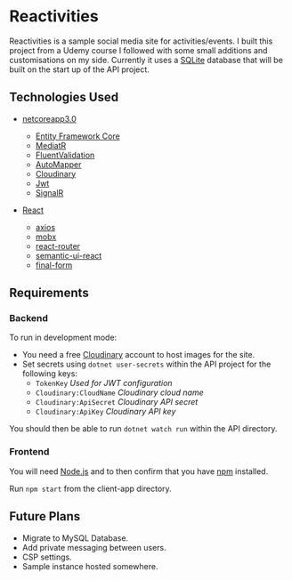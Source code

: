 # Reactivities

Reactivities is a sample social media site for activities/events. I built this project from a Udemy course I followed with some small additions and customisations on my side. Currently it uses a [SQLite](https://www.sqlite.org/index.html) database that will be built on the start up of the API project.

## Technologies Used

- [netcoreapp3.0](https://github.com/dotnet/core)
    - [Entity Framework Core](https://github.com/dotnet/EntityFramework.Docs)
    - [MediatR](https://github.com/jbogard/MediatR)
    - [FluentValidation](https://github.com/FluentValidation/FluentValidation)
    - [AutoMapper](https://github.com/AutoMapper/AutoMapper)
    - [Cloudinary](https://github.com/cloudinary/CloudinaryDotNet)
    - [Jwt](https://github.com/dotnet/core)
    - [SignalR](https://github.com/SignalR/SignalR)

- [React](https://github.com/facebook/react)
    - [axios](https://github.com/axios/axios)
    - [mobx](https://github.com/mobxjs/mobx)
    - [react-router](https://github.com/ReactTraining/react-router)
    - [semantic-ui-react](https://github.com/Semantic-Org/Semantic-UI-React)
    - [final-form](https://github.com/final-form/react-final-form)


## Requirements

### Backend

To run in development mode:

- You need a free [Cloudinary](https://cloudinary.com/) account to host images for the site.
- Set secrets using `dotnet user-secrets` within the API project for the following keys:
    - `TokenKey` _Used for JWT configuration_
    - `Cloudinary:CloudName` _Cloudinary cloud name_
    - `Cloudinary:ApiSecret` _Cloudinary API secret_
    - `Cloudinary:ApiKey` _Cloudinary API key_

You should then be able to run `dotnet watch run` within the API directory.

### Frontend

You will need [Node.js](https://nodejs.org/en/download/) and to then confirm that you have [npm](https://www.npmjs.com/) installed.

Run `npm start` from the client-app directory.

## Future Plans

- Migrate to MySQL Database.
- Add private messaging between users.
- CSP settings.
- Sample instance hosted somewhere.
